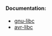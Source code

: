 #### Documentation:
- [gnu-libc](https://www.gnu.org/software/libc/)
- [avr-libc](https://www.nongnu.org/avr-libc/)
